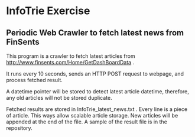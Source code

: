 # InfoTrie Exercise
## Periodic Web Crawler to fetch latest news from FinSents

This program is a crawler to fetch latest articles from http://www.finsents.com/Home/GetDashBoardData .

It runs every 10 seconds, sends an HTTP POST request to webpage, and process fetched result.  

A datetime pointer will be stored to detect latest article datetime, therefore, any old articles will not be stored duplicate.

Fetched results are stored in InfoTrie_latest_news.txt . Every line is a piece of article. This ways allow scalable article storage. New articles will be appended at the end of the file. A sample of the result file is in the repository.
